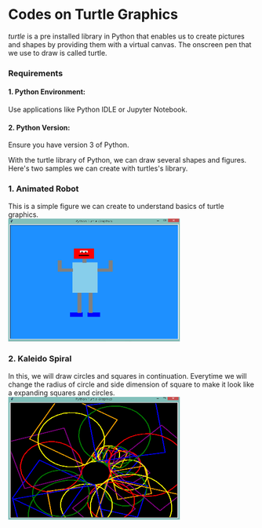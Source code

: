 # Codes on Turtle Graphics

_turtle_ is a pre installed library in Python that enables us to create pictures and shapes by providing them with a virtual canvas. The onscreen pen that we use to draw
is called turtle.

### Requirements
#### 1. Python Environment:
Use applications like Python IDLE or Jupyter Notebook.
#### 2. Python Version:
Ensure you have version 3 of Python.

With the turtle library of Python, we can draw several shapes and figures. Here's two samples we can create with turtles's library.

### 1. Animated Robot
This is a simple figure we can create to understand basics of turtle graphics.  
<img src="Robot.png" width="350" height="250">

### 2. Kaleido Spiral
In this, we will draw circles and squares in continuation. Everytime we will change the radius of circle and side dimension of square to make it look like a expanding squares and circles.  
<img src="Kaleido-spiral.png" width="350" height="250">
